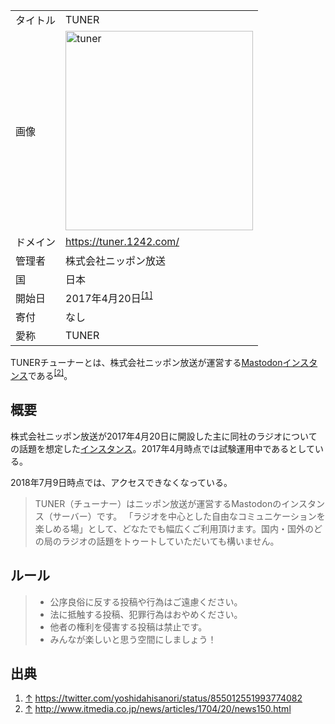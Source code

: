 <div>

|          |                                                                                                                                                                                                                                                  |
|----------|--------------------------------------------------------------------------------------------------------------------------------------------------------------------------------------------------------------------------------------------------|
| タイトル | TUNER                                                                                                                                                                                                                                            |
| 画像     | [<img src="/images/thumb/5/5b/Tuner.png/300px-Tuner.png" srcset="/images/thumb/5/5b/Tuner.png/450px-Tuner.png 1.5x, /images/5/5b/Tuner.png 2x" width="300" height="319" alt="tuner" />](/%E3%83%95%E3%82%A1%E3%82%A4%E3%83%AB:Tuner.png "tuner") |
| ドメイン | <a href="https://tuner.1242.com/" rel="nofollow">https://tuner.1242.com/</a>                                                                                                                                                                     |
| 管理者   | 株式会社ニッポン放送                                                                                                                                                                                                                             |
| 国       | 日本                                                                                                                                                                                                                                             |
| 開始日   | 2017年4月20日<sup>[\[1\]](#cite_note-1)</sup>                                                                                                                                                                                                    |
| 寄付     | なし                                                                                                                                                                                                                                             |
| 愛称     | TUNER                                                                                                                                                                                                                                            |

TUNERチューナーとは、株式会社ニッポン放送が運営する[Mastodon](/%E3%83%9E%E3%82%B9%E3%83%88%E3%83%89%E3%83%B3 "マストドン")[インスタンス](/%E3%82%A4%E3%83%B3%E3%82%B9%E3%82%BF%E3%83%B3%E3%82%B9 "インスタンス")である<sup>[\[2\]](#cite_note-2)</sup>。

## 概要

株式会社ニッポン放送が2017年4月20日に開設した主に同社のラジオについての話題を想定した[インスタンス](/%E3%82%A4%E3%83%B3%E3%82%B9%E3%82%BF%E3%83%B3%E3%82%B9 "インスタンス")。2017年4月時点では試験運用中であるとしている。

2018年7月9日時点では、アクセスできなくなっている。

> TUNER（チューナー）はニッポン放送が運営するMastodonのインスタンス（サーバー）です。 「ラジオを中心とした自由なコミュニケーションを楽しめる場」として、どなたでも幅広くご利用頂けます。国内・国外のどの局のラジオの話題をトゥートしていただいても構いません。

## ルール

> -   公序良俗に反する投稿や行為はご遠慮ください。
> -   法に抵触する投稿、犯罪行為はおやめください。
> -   他者の権利を侵害する投稿は禁止です。
> -   みんなが楽しいと思う空間にしましょう！

## 出典

<div>

1.  [↑](#cite_ref-1) <a href="https://twitter.com/yoshidahisanori/status/855012551993774082" rel="nofollow">https://twitter.com/yoshidahisanori/status/855012551993774082</a>
2.  [↑](#cite_ref-2) <a href="http://www.itmedia.co.jp/news/articles/1704/20/news150.html" rel="nofollow">http://www.itmedia.co.jp/news/articles/1704/20/news150.html</a>

</div>

</div>
